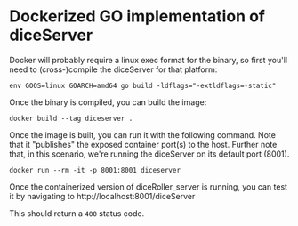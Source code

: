 # Dockerized GO implementation of diceServer

Docker will probably require a linux exec format for the binary, so first you'll need to (cross-)compile the diceServer for that platform:

```
env GOOS=linux GOARCH=amd64 go build -ldflags="-extldflags=-static"  
```

Once the binary is compiled, you can build the image:
```
docker build --tag diceserver .
```

Once the image is built, you can run it with the following command.  Note that it "publishes" the exposed container port(s) to the host.  Further note that, in this scenario, we're running the diceServer on its default port (8001).
```
docker run --rm -it -p 8001:8001 diceserver
```

Once the containerized version of diceRoller_server is running, you can test it by navigating to http://localhost:8001/diceServer

This should return a ```400``` status code.